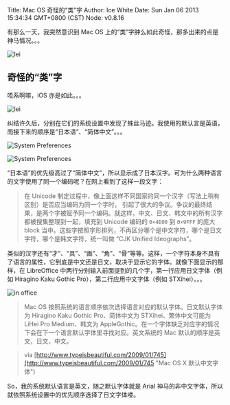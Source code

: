 Title: Mac OS 奇怪的“类”字
Author: Ice White
Date: Sun Jan 06 2013 15:34:34 GMT+0800 (CST)
Node: v0.8.16

有那么一天，我突然意识到 Mac OS 上的“类”字肿么如此奇怪，那多出来的点是神马情况。。。

![lei](s3://ice.cube:a1.png "on Mac OS")

## 奇怪的“类”字

唔系啊嘛，iOS 亦是如此。。。

![lei](s3://ice.cube:b1.png "on iOS")

纠结许久后，分别在它们的系统设置中发现了蛛丝马迹。我使用的默认言是英语，而接下来的顺序是“日本语”、“简体中文”。。。

![System Preferences](s3://ice.cube:a2.png "System Preferences")

![System Preferences](s3://ice.cube:b2.png "System Preferences")

“日本语”的优先级高过了“简体中文”，所以显示成了日本汉字。可为什么两种语言的文字使用了同一个编码呢？在网上看到了这样一段文字：

> 在 Unicode 制定过程中，像上面这样不同国家的同一个汉字（写法上稍有区别）是否应当编码为同一个字时， 引起了很大的争议。争议的最终结果，是两个字被赋予同一个编码。就这样，中文、日文、韩文中的所有汉字都被搜集整理到一起，填充到 Unicode 编码的 `0×4E00` 到 `0×9FFF` 的庞大 block 当中。这些字按照字形排列，不再区分哪个是中文字符，哪个是日文字符，哪个是韩文字符，统一叫做 “CJK Unified Ideographs”。

类似的汉字还有“才”、“具”、“画”、“角”、“骨”等等。这样，一个字符本身不具有了语言的属性，它到底是中文还是日文，取决于显示它的字体。就像下面显示的那样，在 LibreOffice 中两行分别输入前面提到的几个字，第一行应用日文字体（例如 Hiragino Kaku Gothic Pro），第二行应用中文字体（例如 STXihei）。。。

![in office](s3://ice.cube:c1.png "in office")

> Mac OS 按照系统的语言顺序依次选择语言对应的默认字体。日文默认字体为 Hiragino Kaku Gothic Pro、简体中文为 STXihei、繁体中文可能为 LiHei Pro Medium、韩文为 AppleGothic。在一个字体缺乏对应字的情况下会在下一个语言默认字体里寻找对应。英文系统的 Mac 默认的顺序是英文，日文，中文。    

> via [http://www.typeisbeautiful.com/2009/01/745](http://www.typeisbeautiful.com/2009/01/745 "Mac OS X 默认中文字体")

So，我的系统默认语言是英文，随之默认字体就是 Arial 神马的非中文字体，所以就依照系统设置中的优先顺序选择了日文字体喽。

